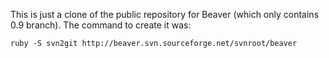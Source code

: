 This is just a clone of the public repository for Beaver (which only contains 0.9 branch).  The command to create it was:

```text
ruby -S svn2git http://beaver.svn.sourceforge.net/svnroot/beaver
```
